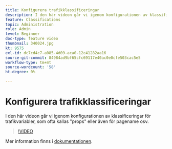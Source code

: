 ```yaml
---
title: Konfigurera trafikklassificeringar
description: I den här videon går vi igenom konfigurationen av klassificeringar för trafikvariabler, som ofta kallas "props" eller även för pagename osv.
feature: Classifications
topic: Administration
role: Admin
level: Beginner
doc-type: feature video
thumbnail: 340024.jpg
kt: 9575
exl-id: dc7cd4c7-a085-4d09-aca0-12c41282aa16
source-git-commit: 84984ad9bf65cfc69117e40ac0e0cfe503cac5e5
workflow-type: tm+mt
source-wordcount: '58'
ht-degree: 0%

---
```


# Konfigurera trafikklassificeringar

I den här videon går vi igenom konfigurationen av klassificeringar för trafikvariabler, som ofta kallas &quot;props&quot; eller även för pagename osv.

>[!VIDEO](https://video.tv.adobe.com/v/340024/?quality=12&learn=on)

Mer information finns i [dokumentationen](https://experienceleague.adobe.com/docs/analytics/admin/admin-tools/traffic-variables/traffic-classifications.html?lang=en).
